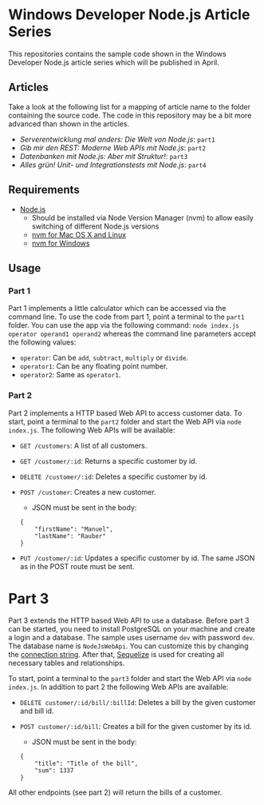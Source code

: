 # Windows Developer Node.js Article Series

This repositories contains the sample code shown in the Windows Developer Node.js article series which will be published in April. 

## Articles

Take a look at the following list for a mapping of article name to the folder containing the source code.
The code in this repository may be a bit more advanced than shown in the articles.

* _Serverentwicklung mal anders: Die Welt von Node.js_: `part1`
* _Gib mir den REST: Moderne Web APIs mit Node.js_: `part2`
* _Datenbanken mit Node.js: Aber mit Struktur!_: `part3`
* _Alles grün! Unit- und Integrationstests mit Node.js_: `part4`

## Requirements

* [Node.js](https://nodejs.org/en/)
  * Should be installed via Node Version Manager (nvm) to allow easily switching of different Node.js versions
  * [nvm for Mac OS X and Linux](https://github.com/creationix/nvm)
  * [nvm for Windows](https://github.com/coreybutler/nvm-windows)

## Usage

### Part 1

Part 1 implements a little calculator which can be accessed via the command line. To use the code from part 1, point a terminal to the `part1` folder. You can use the app via the following command: `node index.js operator operand1 operand2` whereas the command line parameters accept the following values:

* `operator`: Can be `add`, `subtract`, `multiply` or `divide`. 
* `operator1`: Can be any floating point number.
* `operator2`: Same as `operator1`.

### Part 2

Part 2 implements a HTTP based Web API to access customer data. To start, point a terminal to the `part2` folder and start the Web API via `node index.js`. The following Web APIs will be available:

* `GET /customers`: A list of all customers.
* `GET /customer/:id`: Returns a specific customer by id.
* `DELETE /customer/:id`: Deletes a specific customer by id.
* `POST /customer`: Creates a new customer.
    * JSON must be sent in the body:

    ```
    {
        "firstName": "Manuel",
        "lastName": "Rauber"
    }
    ```
* `PUT /customer/:id`: Updates a specific customer by id. The same JSON as in the POST route must be sent.

# Part 3

Part 3 extends the HTTP based Web API to use a database. Before part 3 can be started, you need to install PostgreSQL on your machine and create a login and a database.
The sample uses username `dev` with password `dev`. The database name is `NodeJsWebApi`. You can customize this by changing the [connection string](part3/server/index.js#L14).
After that, [Sequelize](http://sequelizejs.com) is used for creating all necessary tables and relationships.

To start, point a terminal to the `part3` folder and start the Web API via `node index.js`. In addition to part 2 the following Web APIs are available:

* `DELETE customer/:id/bill/:billId`: Deletes a bill by the given customer and bill id.
* `POST customer/:id/bill`: Creates a bill for the given customer by its id.
    * JSON must be sent in the body:

    ```
    {
        "title": "Title of the bill",
        "sum": 1337
    }
    ```

All other endpoints (see part 2) will return the bills of a customer.
